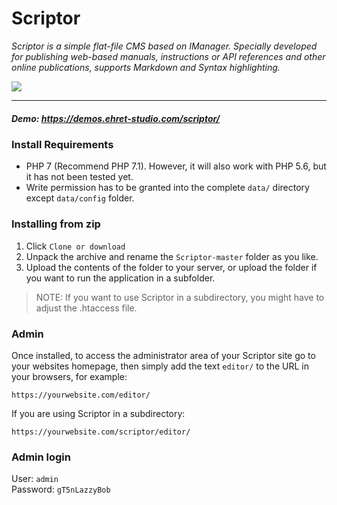 # Scriptor

_Scriptor is a simple flat-file CMS based on IManager. Specially developed for publishing web-based manuals, instructions or API references and other online publications, supports Markdown and Syntax highlighting._

![](https://demos.ehret-studio.com/scriptor/data/uploads/scriptor.jpgå)

---

##### Demo: https://demos.ehret-studio.com/scriptor/

### Install Requirements
- PHP 7 (Recommend PHP 7.1). However, it will also work with PHP 5.6, but it has not been tested yet.
- Write permission has to be granted into the complete `data/` directory except `data/config` folder.

### Installing from zip
1. Click `Clone or download`
2. Unpack the archive and rename the `Scriptor-master` folder as you like.
3. Upload the contents of the folder to your server, or upload the folder if you want to run the application in a subfolder.

> NOTE: If you want to use Scriptor in a subdirectory, you might have to adjust the .htaccess file.

### Admin
Once installed, to access the administrator area of your Scriptor site go to your websites homepage, then simply add the text `editor/` to the URL in your browsers, for example: 
```
https://yourwebsite.com/editor/
```

If you are using Scriptor in a subdirectory: 
```
https://yourwebsite.com/scriptor/editor/
```

### Admin login  
User: `admin`   
Password: `gT5nLazzyBob`


